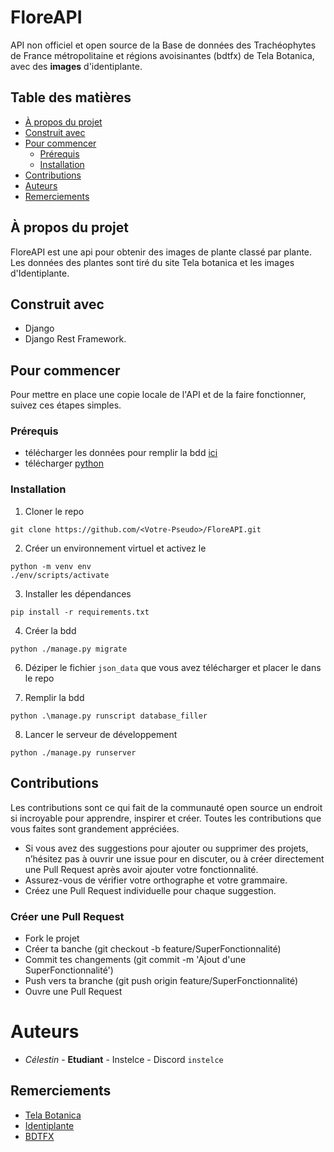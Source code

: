 # FloreAPI

API non officiel et open source de la Base de données des Trachéophytes de France métropolitaine et régions avoisinantes (bdtfx) de Tela Botanica, avec des **images** d'identiplante.

## Table des matières

* [À propos du projet](#à-propos-du-projet)
* [Construit avec](#construit-avec)
* [Pour commencer](#pour-commencer)
  * [Prérequis](#prérequis)
  * [Installation](#installation)
* [Contributions](#contributions)
* [Auteurs](#autheurs)
* [Remerciements](#remerciements)

## À propos du projet

FloreAPI est une api pour obtenir des images de plante classé par plante. Les données des plantes sont tiré du site Tela botanica et les images d'Identiplante.

## Construit avec

* Django
* Django Rest Framework.

## Pour commencer

Pour mettre en place une copie locale de l'API et de la faire fonctionner, suivez ces étapes simples.

### Prérequis

* télécharger les données pour remplir la bdd [ici]()
* télécharger [python](https://www.python.org/)

### Installation

1. Cloner le repo

```shell
git clone https://github.com/<Votre-Pseudo>/FloreAPI.git
```

2. Créer un environnement virtuel et activez le

```shell
python -m venv env
./env/scripts/activate
```

3. Installer les dépendances
```shell
pip install -r requirements.txt
```

4. Créer la bdd

```shell
python ./manage.py migrate
```

6. Déziper le fichier `json_data` que vous avez télécharger et placer le dans le repo

7. Remplir la bdd

```shell
python .\manage.py runscript database_filler
```

8. Lancer le serveur de développement

```shell
python ./manage.py runserver
```

## Contributions
Les contributions sont ce qui fait de la communauté open source un endroit si incroyable pour apprendre, inspirer et créer. Toutes les contributions que vous faites sont grandement appréciées.

* Si vous avez des suggestions pour ajouter ou supprimer des projets, n’hésitez pas à ouvrir une issue pour en discuter, ou à créer directement une Pull Request après avoir ajouter votre fonctionnalité.
* Assurez-vous de vérifier votre orthographe et votre grammaire.
* Créez une Pull Request individuelle pour chaque suggestion.

### Créer une Pull Request

* Fork le projet
* Créer ta banche (git checkout -b feature/SuperFonctionnalité)
* Commit tes changements (git commit -m 'Ajout d'une SuperFonctionnalité')
* Push vers ta branche (git push origin feature/SuperFonctionnalité)
* Ouvre une Pull Request

# Auteurs

* *Célestin* - **Etudiant** - Instelce - Discord `instelce`

## Remerciements

- [Tela Botanica](https://www.tela-botanica.org/)
- [Identiplante](https://www.tela-botanica.org/appli:identiplante)
- [BDTFX](http://referentiels.tela-botanica.org/referentiel/index.php?module=Informations&ref=bdtfx)
